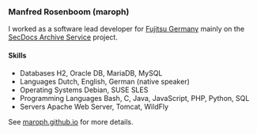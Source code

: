 ### Manfred Rosenboom (maroph)
I worked as a software lead developer for 
[Fujitsu Germany](https://www.fujitsu.com/de/) mainly on the
[SecDocs Archive Service](https://www.fujitsu.com/de/products/computing/servers/mainframe/bs2000/ccp/) 
project.

#### Skills

* Databases
  H2, Oracle DB, MariaDB, MySQL
* Languages
  Dutch, English, German (native speaker)
* Operating Systems
  Debian, SUSE SLES
* Programming Languages
  Bash, C, Java, JavaScript, PHP, Python, SQL
* Servers
  Apache Web Server, Tomcat, WildFly

See [maroph.github.io](https://maroph.github.io/) for more details.


